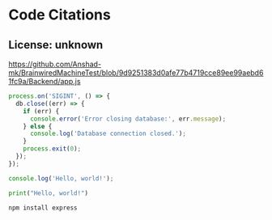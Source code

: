 # Code Citations

## License: unknown

<https://github.com/Anshad-mk/BrainwiredMachineTest/blob/9d9251383d0afe77b4719cce89ee99aebd61fc9a/Backend/app.js>

```javascript
process.on('SIGINT', () => {
  db.close((err) => {
    if (err) {
      console.error('Error closing database:', err.message);
    } else {
      console.log('Database connection closed.');
    }
    process.exit(0);
  });
});
```

```javascript
console.log('Hello, world!');
```

```python
print("Hello, world!")
```

```bash
npm install express
```
